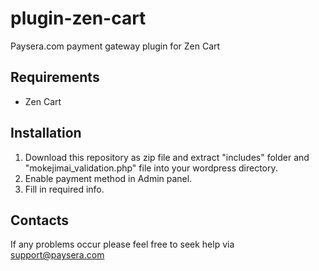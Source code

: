 plugin-zen-cart
===============

Paysera.com payment gateway plugin for Zen Cart

Requirements
------------

- Zen Cart

Installation
------------

1. Download this repository as zip file and extract "includes" folder and "mokejimai_validation.php" file into your wordpress directory.
2. Enable payment method in Admin panel.
3. Fill in required info.

Contacts
--------

If any problems occur please feel free to seek help via support@paysera.com
